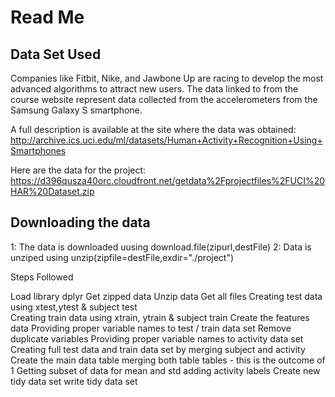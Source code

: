 # Read Me

## Data Set Used
Companies like Fitbit, Nike, and Jawbone Up are racing to develop the most advanced algorithms to attract new users. 
The data linked to from the course website represent data collected from the accelerometers from the Samsung Galaxy S smartphone. 

A full description is available at the site where the data was obtained:
http://archive.ics.uci.edu/ml/datasets/Human+Activity+Recognition+Using+Smartphones

Here are the data for the project:
https://d396qusza40orc.cloudfront.net/getdata%2Fprojectfiles%2FUCI%20HAR%20Dataset.zip


## Downloading the data

1: The data is downloaded uusing 
download.file(zipurl,destFile)
2: Data is unziped using 
unzip(zipfile=destFile,exdir="./project")

Steps Followed

Load library dplyr 
Get zipped data
Unzip data
Get all files
Creating test data using xtest,ytest & subject test  
Creating train data using xtrain, ytrain & subject train
Create the features data
Providing proper variable names to test / train data set
Remove duplicate variables
Providing proper variable names to activity data set
Creating full test data and train data set by merging subject and activity
Create the main data table merging both table tables - this is the outcome of 1
Getting subset of data for mean and std
adding activity labels
Create new tidy data set 
write tidy data set
